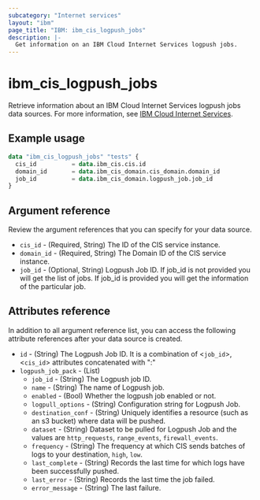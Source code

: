 ```yaml
---
subcategory: "Internet services"
layout: "ibm"
page_title: "IBM: ibm_cis_logpush_jobs"
description: |-
  Get information on an IBM Cloud Internet Services logpush jobs.
---
```


# ibm_cis_logpush_jobs

Retrieve information about an IBM Cloud Internet Services logpush jobs data sources. For more information, see [IBM Cloud Internet Services](https://cloud.ibm.com/docs/cis?topic=cis-about-ibm-cloud-internet-services-cis).

## Example usage

```terraform
data "ibm_cis_logpush_jobs" "tests" {
  cis_id          = data.ibm_cis.cis.id
  domain_id       = data.ibm_cis_domain.cis_domain.domain_id
  job_id          = data.ibm_cis_domain.logpush_job.job_id
}
```

## Argument reference

Review the argument references that you can specify for your data source.

- `cis_id` - (Required, String) The ID of the CIS service instance.
- `domain_id` - (Required, String) The Domain ID of the CIS service instance.
- `job_id` - (Optional, String) Logpush Job ID. If job_id is not provided you will get the list of jobs. If job_id is provided you will get the information of the particular job.

## Attributes reference

In addition to all argument reference list, you can access the following attribute references after your data source is created.

- `id` - (String) The Logpush Job ID. It is a combination of <`job_id`>,<`cis_id`> attributes concatenated with ":"
- `logpush_job_pack` - (List)
  - `job_id` - (String) The Logpush job ID.
  - `name` - (String) The name of Logpush job.
  - `enabled` - (Bool) Whether the logpush job enabled or not.
  - `logpull_options` - (String) Configuration string for Logpush Job.
  - `destination_conf` - (String) Uniquely identifies a resource (such as an s3 bucket) where data will be pushed.
  - `dataset` - (String) Dataset to be pulled for Logpush Job and the values are `http_requests`, `range_events`, `firewall_events`.
  - `frequency` - (String) The frequency at which CIS sends batches of logs to your destination, `high`, `low`.
  - `last_complete` - (String) Records the last time for which logs have been successfully pushed.
  - `last_error` - (String) Records the last time the job failed.
  - `error_message` - (String) The last failure.
